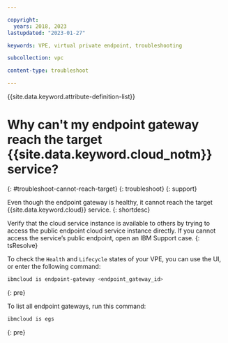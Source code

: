 ```yaml
---

copyright:
  years: 2018, 2023
lastupdated: "2023-01-27"

keywords: VPE, virtual private endpoint, troubleshooting

subcollection: vpc

content-type: troubleshoot

---
```


{{site.data.keyword.attribute-definition-list}}

# Why can't my endpoint gateway reach the target {{site.data.keyword.cloud_notm}} service?
{: #troubleshoot-cannot-reach-target}
{: troubleshoot}
{: support}

Even though the endpoint gateway is healthy, it cannot reach the target {{site.data.keyword.cloud}} service.
{: shortdesc}

Verify that the cloud service instance is available to others by trying to access the public endpoint cloud service instance directly. If you cannot access the service’s public endpoint, open an IBM Support case.
{: tsResolve}

To check the `Health` and `Lifecycle` states of your VPE, you can use the UI, or enter the following command:

```sh
ibmcloud is endpoint-gateway <endpoint_gateway_id>
```
{: pre}

To list all endpoint gateways, run this command:
```sh
ibmcloud is egs
```
{: pre}
